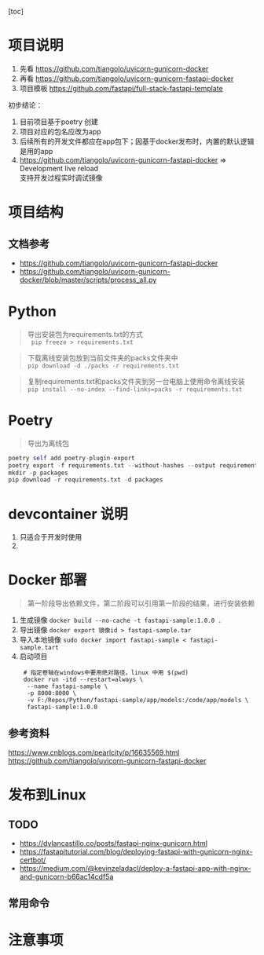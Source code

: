 [toc]

# 项目说明

1. 先看 https://github.com/tiangolo/uvicorn-gunicorn-docker
2. 再看 https://github.com/tiangolo/uvicorn-gunicorn-fastapi-docker
3. 项目模板 https://github.com/fastapi/full-stack-fastapi-template

初步结论：
1. 目前项目基于poetry 创建
2. 项目对应的包名应改为app
3. 后续所有的开发文件都应在app包下；因基于docker发布时，内置的默认逻辑是用的app
4. https://github.com/tiangolo/uvicorn-gunicorn-fastapi-docker => Development live reload  
   支持开发过程实时调试镜像


# 项目结构



## 文档参考
- https://github.com/tiangolo/uvicorn-gunicorn-fastapi-docker
- https://github.com/tiangolo/uvicorn-gunicorn-docker/blob/master/scripts/process_all.py





# Python

> 导出安装包为requirements.txt的方式  
  ``` pip freeze > requirements.txt```

> 下载离线安装包放到当前文件夹的packs文件夹中  
  ```pip download -d ./packs -r requirements.txt```

> 复制requirements.txt和packs文件夹到另一台电脑上使用命令离线安装  
  ```pip install --no-index --find-links=packs -r requirements.txt```


# Poetry

>导出为离线包
``` python
poetry self add poetry-plugin-export
poetry export -f requirements.txt --without-hashes --output requirements.txt
mkdir -p packages
pip download -r requirements.txt -d packages
```


# devcontainer 说明

1. 只适合于开发时使用
2. 


# Docker 部署

> 第一阶段导出依赖文件，第二阶段可以引用第一阶段的结果，进行安装依赖

1. 生成镜像 ```docker build --no-cache -t fastapi-sample:1.0.0 .```
2. 导出镜像 ```docker export 镜像id > fastapi-sample.tar```
3. 导入本地镜像 ```sudo docker import fastapi-sample < fastapi-sample.tart```
4. 启动项目 
   ```shell
    # 指定卷轴在windows中要用绝对路径，linux 中用 $(pwd)
    docker run -itd --restart=always \
     --name fastapi-sample \
     -p 8000:8000 \
     -v F:/Repos/Python/fastapi-sample/app/models:/code/app/models \
     fastapi-sample:1.0.0
   ```

## 参考资料
https://www.cnblogs.com/pearlcity/p/16635569.html
https://github.com/tiangolo/uvicorn-gunicorn-fastapi-docker


# 发布到Linux

## TODO
- https://dylancastillo.co/posts/fastapi-nginx-gunicorn.html
- https://fastapitutorial.com/blog/deploying-fastapi-with-gunicorn-nginx-certbot/
- https://medium.com/@kevinzeladacl/deploy-a-fastapi-app-with-nginx-and-gunicorn-b66ac14cdf5a


## 常用命令


# 注意事项

